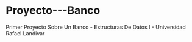 # Proyecto---Banco
Primer Proyecto Sobre Un Banco - Estructuras De Datos I - Universidad Rafael Landivar
